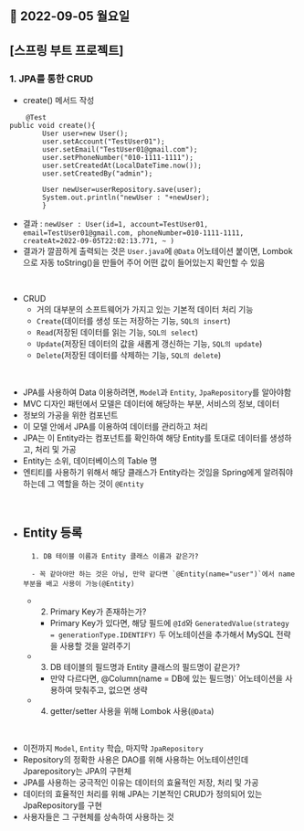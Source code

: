 ## 🔸 2022-09-05 월요일

## [스프링 부트 프로젝트]

### 1. JPA를 통한 CRUD

- create() 메서드 작성

```
    @Test
public void create(){
        User user=new User();
        user.setAccount("TestUser01");
        user.setEmail("TestUser01@gmail.com");
        user.setPhoneNumber("010-1111-1111");
        user.setCreatedAt(LocalDateTime.now());
        user.setCreatedBy("admin");

        User newUser=userRepository.save(user);
        System.out.println("newUser : "+newUser);
        }
```

- 결과 : `newUser : User(id=1, account=TestUser01, email=TestUser01@gmail.com, phoneNumber=010-1111-1111,
  createAt=2022-09-05T22:02:13.771, ~ )`
- 결과가 깔끔하게 출력되는 것은 `User.java`에 `@Data` 어노테이션 붙이면, Lombok으로 자동 toString()을 만들어 주어 어떤 값이 들어있는지 확인할 수 있음

<br>

- CRUD
    - 거의 대부분의 소프트웨어가 가지고 있는 기본적 데이터 처리 기능
    - `Create`(데이터를 생성 또는 저장하는 기능, `SQL의 insert`)
    - `Read`(저장된 데이터를 읽는 기능, `SQL의 select`)
    - `Update`(저장된 데이터의 값을 새롭게 갱신하는 기능, `SQL의 update`)
    - `Delete`(저장된 데이터를 삭제하는 기능, `SQL의 delete`)

<br>

- JPA를 사용하여 Data 이용하려면, `Model`과 `Entity`, `JpaRepository`를 알아야함
- MVC 디자인 패턴에서 모델은 데이터에 해당하는 부분, 서비스의 정보, 데이터
- 정보의 가공을 위한 컴포넌트
- 이 모델 안에서 JPA를 이용하여 데이터를 관리하고 처리
- JPA는 이 Entity라는 컴포넌트를 확인하여 해당 Entity를 토대로 데이터를 생성하고, 처리 및 가공
- Entity는 소위, 데이터베이스의 Table 명
- 엔티티를 사용하기 위해서 해당 클래스가 Entity라는 것임을 Spring에게 알려줘야 하는데 그 역할을 하는 것이 `@Entity`

<br>

- Entity 등록
  -
        1. DB 테이블 이름과 Entity 클래스 이름과 같은가?

        - 꼭 같아야만 하는 것은 아님, 만약 같다면 `@Entity(name="user")`에서 name 부분을 배고 사용이 가능(@Entity)
    -
        2. Primary Key가 존재하는가?

        - Primary Key가 있다면, 해당 필드에 `@Id`와 `GeneratedValue(strategy = generationType.IDENTIFY)` 두 어노테이션을 추가해서 MySQL 전략을
          사용할 것을 알려주기
    -
        3. DB 테이블의 필드명과 Entity 클래스의 필드명이 같은가?

        - 만약 다르다면, @Column(name = DB에 있는 필드명)` 어노테이션을 사용하여 맞춰주고, 없으면 생략
    -
        4. getter/setter 사용을 위해 Lombok 사용(`@Data`)

<br>

- 이전까지 `Model`, `Entity` 학습, 마지막 `JpaRepository`
- Repository의 정확한 사용은 DAO를 위해 사용하는 어노테이션인데 Jparepository는 JPA의 구현체
- JPA를 사용하는 궁극적인 이유는 데이터의 효율적인 저장, 처리 및 가공
- 데이터의 효율적인 처리를 위해 JPA는 기본적인 CRUD가 정의되어 있는 JpaRepository를 구현
- 사용자들은 그 구현체를 상속하여 사용하는 것
